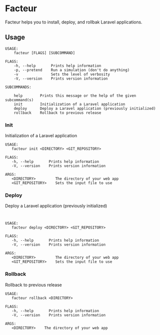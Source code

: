 # Facteur
Facteur helps you to install, deploy,  and rollbak Laravel applications.

## Usage

```
USAGE:
    facteur [FLAGS] [SUBCOMMAND]

FLAGS:
    -h, --help       Prints help information
    -p, --pretend    Run a simulation (don't do anything)
    -v               Sets the level of verbosity
    -V, --version    Prints version information

SUBCOMMANDS:

    help        Prints this message or the help of the given subcommand(s)
    init        Initialization of a Laravel application
    deploy      Deploy a Laravel application (previously initialized)
    rollback    Rollback to previous release
 ```
 
### Init
Initialization of a Laravel application
 ```
USAGE:
    facteur init <DIRECTORY> <GIT_REPOSITORY>

FLAGS:
    -h, --help       Prints help information
    -V, --version    Prints version information

ARGS:
    <DIRECTORY>         The directory of your web app
    <GIT_REPOSITORY>    Sets the input file to use
```
    
### Deploy
Deploy a Laravel application (previously initialized)
    
 ```


USAGE:
    facteur deploy <DIRECTORY> <GIT_REPOSITORY>

FLAGS:
    -h, --help       Prints help information
    -V, --version    Prints version information

ARGS:
    <DIRECTORY>         The directory of your web app
    <GIT_REPOSITORY>    Sets the input file to use
```

### Rollback

Rollback to previous release
    
 ```
USAGE:
    facteur rollback <DIRECTORY>

FLAGS:
    -h, --help       Prints help information
    -V, --version    Prints version information

ARGS:
    <DIRECTORY>    The directory of your web app
    
```
